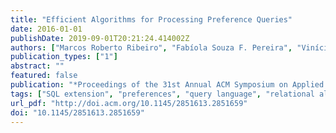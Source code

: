 ```yaml
---
title: "Efficient Algorithms for Processing Preference Queries"
date: 2016-01-01
publishDate: 2019-09-01T20:21:24.414002Z
authors: ["Marcos Roberto Ribeiro", "Fabíola Souza F. Pereira", "Vinícius Vitor S. Dias"]
publication_types: ["1"]
abstract: ""
featured: false
publication: "*Proceedings of the 31st Annual ACM Symposium on Applied Computing*"
tags: ["SQL extension", "preferences", "query language", "relational algebra"]
url_pdf: "http://doi.acm.org/10.1145/2851613.2851659"
doi: "10.1145/2851613.2851659"
---
```


